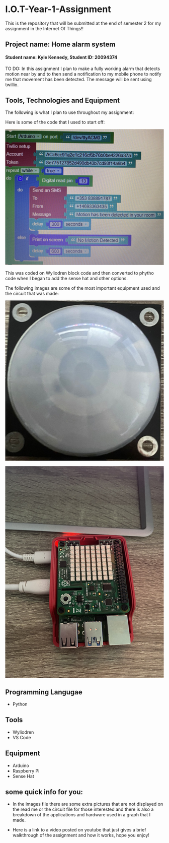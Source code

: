 # I.O.T-Year-1-Assignment
 This is the repository that will be submitted at the end of semester 2 for my assignment in the Internet Of Things!!

## Project name: Home alarm system

#### **Student name**: Kyle Kennedy, **Student ID**: 20094374

TO DO: In this assignment I plan to make a fully working alarm that detects motion near by and to then send a notification to my mobile phone to notify me that movement has been detected. The message will be sent using twillio.

## Tools, Technologies and Equipment
The following is what I plan to use throughout my assignment:

Here is some of the code that I used to start off:

![IMG_4561.jpg](./images/images/IMG_4561.jpg)

This was coded on Wyliodren block code and then converted to phytho code when I began to add the sense hat and other options.

The following images are some of the most important equipment used and the circuit that was made:

![sensor](./images/images/IMG_45761.jpg) 

![sensehat](./images/images/IMG_4569.jpg)

## Programming Langugae
- Python

## Tools
- Wyliodren
- VS Code

## Equipment
- Arduino
- Raspberry Pi
- Sense Hat

## some quick info for you:
- In the images file there are some extra pictures that are not displayed on the read me or the circuit file for those interested and there is also a breakdown of the applications and hardware used in a graph that I made.

- Here is a link to a video posted on youtube that just gives a brief walkthrough of the assignment and how it works, hope you enjoy!
